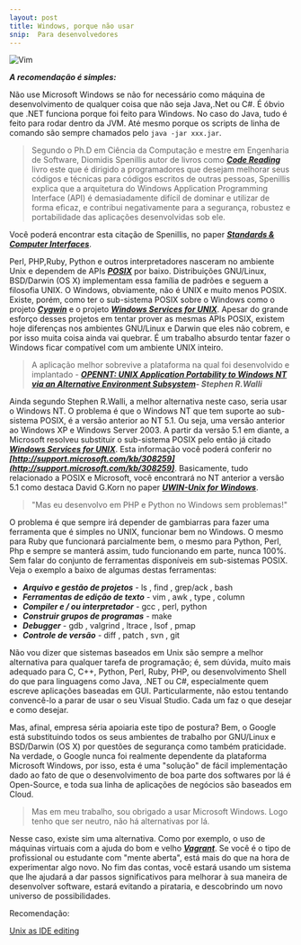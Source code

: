 ```yaml
---
layout: post
title: Windows, porque não usar
snip:  Para desenvolvedores
---
```


![Vim](http://cdn.instantshift.com/media/uploads/2013/04/universal-mobile-site-design-flaw.jpg)

***A recomendação é simples:*** 

Não use Microsoft Windows se não for necessário como máquina de desenvolvimento de qualquer coisa que não seja Java,.Net ou C#. É óbvio que .NET funciona porque foi feito para Windows. No caso do Java, tudo é feito para rodar dentro da JVM. Até mesmo porque os scripts de linha de comando são sempre chamados pelo ```java -jar xxx.jar```.

> Segundo o Ph.D em Ciência da Computação e mestre em Engenharia de Software, Diomidis Spenillis autor de livros como ***[Code Reading](http://www.amazon.com/Code-Reading-Open-Source-Perspective/dp/0201799405)*** livro este que é dirigido a programadores que desejam melhorar seus códigos e técnicas para códigos escritos de outras pessoas, Spenillis explica que a arquitetura do Windows Application Programming Interface (API) é demasiadamente difícil de dominar e utilizar de forma eficaz, e contribui negativamente para a segurança, robustez e portabilidade das aplicações desenvolvidas sob ele.

Você poderá encontrar esta citação de Spenillis, no paper ***[Standards & Computer Interfaces](http://www.sciencedirect.com/science/article/pii/S0920548998000129)***.

Perl, PHP,Ruby, Python e outros interpretadores nasceram no ambiente Unix e dependem de APIs ***[POSIX](http://en.wikipedia.org/wiki/POSIX)*** por baixo. Distribuições GNU/Linux, BSD/Darwin (OS X) implementam essa família de padrões e seguem a filosofia UNIX. O Windows, obviamente, não é UNIX e muito menos POSIX. Existe, porém, como ter o sub-sistema POSIX sobre o Windows como o projeto ***[Cygwin](https://www.cygwin.com/)*** e o projeto ***[Windows Services for UNIX](http://www.microsoft.com/en-us/download/details.aspx?id=274)***. Apesar do grande esforço desses projetos em tentar prover as mesmas APIs POSIX, existem hoje diferenças nos ambientes GNU/Linux e Darwin que eles não cobrem, e por isso muita coisa ainda vai quebrar. É um trabalho absurdo tentar fazer o Windows ficar compatível com um ambiente UNIX inteiro. 

> A aplicação melhor sobrevive a plataforma na qual foi desenvolvido e implantado - ***[OPENNT: UNIX Application Portability to Windows NT via an Alternative Environment Subsystem](https://www.usenix.org/legacy/publications/library/proceedings/usenix-nt97/full_papers/walli/walli.pdf)- Stephen R.Walli***

Ainda segundo Stephen R.Walli, a melhor alternativa neste caso, seria usar o Windows NT. O problema é que o Windows NT que tem suporte ao sub-sistema POSIX, é a versão anterior ao NT 5.1. Ou seja, uma versão anterior ao Windows XP e Windows Server 2003. A partir da versão 5.1 em diante, a Microsoft resolveu substituir o sub-sistema POSIX pelo então já citado ***[Windows Services for UNIX](http://www.microsoft.com/en-us/download/details.aspx?id=274)***. Esta informação você poderá conferir no ***[http://support.microsoft.com/kb/308259](http://support.microsoft.com/kb/308259)***. Basicamente, tudo relacionado a POSIX e Microsoft, você encontrará no NT anterior a versão 5.1 como destaca David G.Korn no paper ***[UWIN-Unix for Windows](https://www.usenix.org/legacy/publications/library/proceedings/usenix-nt97/full_papers/korn/korn.pdf)***.

> "Mas eu desenvolvo em PHP e Python no Windows sem problemas!"

O problema é que sempre irá depender de gambiarras para fazer uma ferramenta que é simples no UNIX, funcionar bem no Windows. O mesmo para Ruby que funcionará parcialmente bem, o mesmo para Python, Perl, Php e sempre se manterá assim, tudo funcionando em parte, nunca 100%. Sem falar do conjunto de ferramentas disponíveis em sub-sistemas POSIX. Veja o exemplo a baixo de algumas destas ferramentas:

* ***Arquivo e gestão de projetos*** - ls , find , grep/ack , bash
* ***Ferramentas de edição de texto*** - vim , awk , type , column
* ***Compiler e / ou interpretador*** - gcc , perl, python
* ***Construir grupos de programas*** - make
* ***Debugger*** - gdb , valgrind , ltrace , lsof , pmap
* ***Controle de versão*** - diff , patch , svn , git

Não vou dizer que sistemas baseados em Unix são sempre a melhor alternativa para qualquer tarefa de programação; é, sem dúvida, muito mais adequado para C, C++, Python, Perl, Ruby, PHP, ou desenvolvimento Shell do que para linguagens como Java, .NET ou C#, especialmente quem escreve aplicações baseadas em GUI. Particularmente, não estou tentando convencê-lo a parar de usar o seu Visual Studio. Cada um faz o que desejar e como desejar.

Mas, afinal, empresa séria apoiaria este tipo de postura? Bem, o Google está substituindo todos os seus ambientes de trabalho por GNU/Linux e BSD/Darwin (OS X) por questões de segurança como também praticidade. Na verdade, o Google nunca foi realmente dependente da plataforma Microsoft Windows, por isso, esta é uma "solução" de fácil implementação dado ao fato de que o desenvolvimento de boa parte dos softwares por lá é Open-Source, e toda sua linha de aplicações de negócios são baseados em Cloud.  

> Mas em meu trabalho, sou obrigado a usar Microsoft Windows. Logo tenho que ser neutro, não há alternativas por lá.

Nesse caso, existe sim uma alternativa. Como por exemplo, o uso de máquinas virtuais com a ajuda do bom e velho ***[Vagrant](https://www.vagrantup.com/)***. Se você é o tipo de profissional ou estudante com "mente aberta", está mais do que na hora de experimentar algo novo. No fim das contas, você estará usando um sistema que lhe ajudará a dar passos significativos para melhorar à sua maneira de desenvolver software, estará evitando a pirataria, e descobrindo um novo universo de possibilidades.

Recomendação:
<dl>
	<dt><a href="http://blog.sanctum.geek.nz/unix-as-ide-editing/">Unix as IDE editing</a></dt>
</dl>
